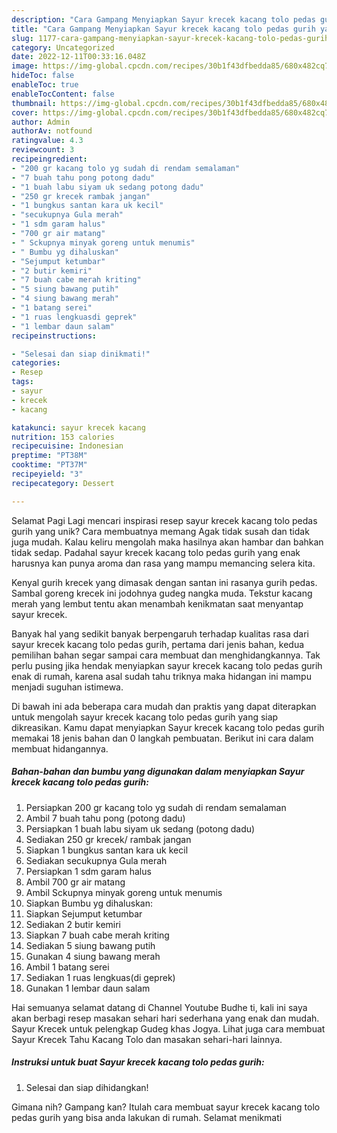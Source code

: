 ```yaml
---
description: "Cara Gampang Menyiapkan Sayur krecek kacang tolo pedas gurih yang Lezat Sekali, Enak"
title: "Cara Gampang Menyiapkan Sayur krecek kacang tolo pedas gurih yang Lezat Sekali, Enak"
slug: 1177-cara-gampang-menyiapkan-sayur-krecek-kacang-tolo-pedas-gurih-yang-lezat-sekali-enak
category: Uncategorized
date: 2022-12-11T00:33:16.048Z
image: https://img-global.cpcdn.com/recipes/30b1f43dfbedda85/680x482cq70/sayur-krecek-kacang-tolo-pedas-gurih-foto-resep-utama.jpg
hideToc: false
enableToc: true
enableTocContent: false
thumbnail: https://img-global.cpcdn.com/recipes/30b1f43dfbedda85/680x482cq70/sayur-krecek-kacang-tolo-pedas-gurih-foto-resep-utama.jpg
cover: https://img-global.cpcdn.com/recipes/30b1f43dfbedda85/680x482cq70/sayur-krecek-kacang-tolo-pedas-gurih-foto-resep-utama.jpg
author: Admin
authorAv: notfound
ratingvalue: 4.3
reviewcount: 3
recipeingredient:
- "200 gr kacang tolo yg sudah di rendam semalaman"
- "7 buah tahu pong potong dadu"
- "1 buah labu siyam uk sedang potong dadu"
- "250 gr krecek rambak jangan"
- "1 bungkus santan kara uk kecil"
- "secukupnya Gula merah"
- "1 sdm garam halus"
- "700 gr air matang"
- " Sckupnya minyak goreng untuk menumis"
- " Bumbu yg dihaluskan"
- "Sejumput ketumbar"
- "2 butir kemiri"
- "7 buah cabe merah kriting"
- "5 siung bawang putih"
- "4 siung bawang merah"
- "1 batang serei"
- "1 ruas lengkuasdi geprek"
- "1 lembar daun salam"
recipeinstructions:

- "Selesai dan siap dinikmati!"
categories:
- Resep
tags:
- sayur
- krecek
- kacang

katakunci: sayur krecek kacang 
nutrition: 153 calories
recipecuisine: Indonesian
preptime: "PT38M"
cooktime: "PT37M"
recipeyield: "3"
recipecategory: Dessert

---
```



Selamat Pagi Lagi mencari inspirasi resep sayur krecek kacang tolo pedas gurih yang unik? Cara membuatnya memang Agak tidak susah dan tidak juga mudah. Kalau keliru mengolah maka hasilnya akan hambar dan bahkan tidak sedap. Padahal sayur krecek kacang tolo pedas gurih yang enak harusnya kan punya aroma dan rasa yang mampu memancing selera kita.


Kenyal gurih krecek yang dimasak dengan santan ini rasanya gurih pedas. Sambal goreng krecek ini jodohnya gudeg nangka muda. Tekstur kacang merah yang lembut tentu akan menambah kenikmatan saat menyantap sayur krecek.

Banyak hal yang sedikit banyak berpengaruh terhadap kualitas rasa dari sayur krecek kacang tolo pedas gurih, pertama dari jenis bahan, kedua pemilihan bahan segar sampai cara membuat dan menghidangkannya. Tak perlu pusing jika hendak menyiapkan sayur krecek kacang tolo pedas gurih enak di rumah, karena asal sudah tahu triknya maka hidangan ini mampu menjadi suguhan istimewa.


Di bawah ini ada beberapa cara mudah dan praktis yang dapat diterapkan untuk mengolah sayur krecek kacang tolo pedas gurih yang siap dikreasikan. Kamu dapat menyiapkan Sayur krecek kacang tolo pedas gurih memakai 18 jenis bahan dan 0 langkah pembuatan. Berikut ini cara dalam membuat hidangannya.

<!--inarticleads1-->

##### Bahan-bahan dan bumbu yang digunakan dalam menyiapkan Sayur krecek kacang tolo pedas gurih:

1. Persiapkan 200 gr kacang tolo yg sudah di rendam semalaman
1. Ambil 7 buah tahu pong (potong dadu)
1. Persiapkan 1 buah labu siyam uk sedang (potong dadu)
1. Sediakan 250 gr krecek/ rambak jangan
1. Siapkan 1 bungkus santan kara uk kecil
1. Sediakan secukupnya Gula merah
1. Persiapkan 1 sdm garam halus
1. Ambil 700 gr air matang
1. Ambil  Sckupnya minyak goreng untuk menumis
1. Siapkan  Bumbu yg dihaluskan:
1. Siapkan Sejumput ketumbar
1. Sediakan 2 butir kemiri
1. Siapkan 7 buah cabe merah kriting
1. Sediakan 5 siung bawang putih
1. Gunakan 4 siung bawang merah
1. Ambil 1 batang serei
1. Sediakan 1 ruas lengkuas(di geprek)
1. Gunakan 1 lembar daun salam


Hai semuanya selamat datang di Channel Youtube Budhe ti, kali ini saya akan berbagi resep masakan sehari hari sederhana yang enak dan mudah. Sayur Krecek untuk pelengkap Gudeg khas Jogya. Lihat juga cara membuat Sayur Krecek Tahu Kacang Tolo dan masakan sehari-hari lainnya. 

<!--inarticleads2-->

##### Instruksi untuk buat Sayur krecek kacang tolo pedas gurih:


1. Selesai dan siap dihidangkan!



Gimana nih? Gampang kan? Itulah cara membuat sayur krecek kacang tolo pedas gurih yang bisa anda lakukan di rumah. Selamat menikmati
